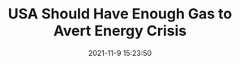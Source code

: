---
"title": "USA Should Have Enough Gas to Avert Energy Crisis"
"date": "2021-11-9 15:23:50"
"feed_name": "RIGZONE"
"feed_website": "http://www.rigzone.com/"
"feed_rss": "http://www.rigzone.com/news/rss/rigzone_latest.aspx"
"link": "https://www.rigzone.com/news/wire/usa_should_have_enough_gas_to_avert_energy_crisis-09-nov-2021-166955-article/?rss=true"
"source": "None"
"file": "_posts/2021-1-1-0bbe563b0a28b371061b6c3b6c7c35f1cc8854e7.md"
"accident": "0"
"drilling": "0"
"dead": "0"
"injured": "0"
"arrested": "0"
"place": "unknown place"
"where": "unknown site"
"causes": "unknown"
"place_uri": "unknown place"
---